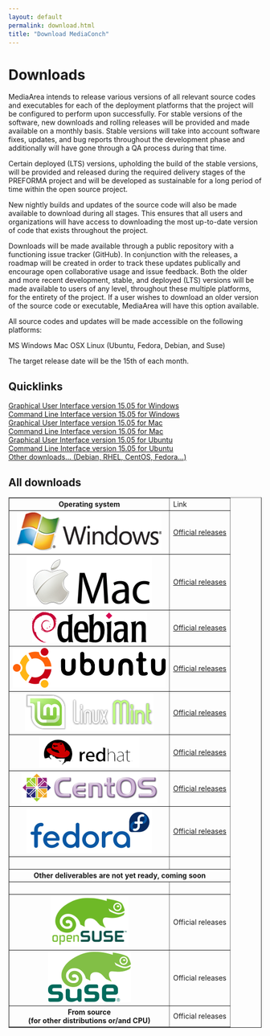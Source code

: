 ```yaml
---
layout: default
permalink: download.html
title: "Download MediaConch"
---
```


# Downloads

MediaArea intends to release various versions of all relevant source codes and executables for each of the deployment platforms that the project will be configured to perform upon successfully. For stable versions of the software, new downloads and rolling releases will be provided and made available on a monthly basis. Stable versions will take into account software fixes, updates, and bug reports throughout the development phase and additionally will have gone through a QA process during that time.

Certain deployed (LTS) versions, upholding the build of the stable versions, will be provided and released during the required delivery stages of the PREFORMA project and will be developed as sustainable for a long period of time within the open source project.

New nightly builds and updates of the source code will also be made available to download during all stages. This ensures that all users and organizations will have access to downloading the most up-to-date version of code that exists throughout the project.

Downloads will be made available through a public repository with a functioning issue tracker (GitHub). In conjunction with the releases, a roadmap will be created in order to track these updates publically and encourage open collaborative usage and issue feedback. Both the older and more recent development, stable, and deployed (LTS) versions will be made available to users of any level, throughout these multiple platforms, for the entirety of the project. If a user wishes to download an older version of the source code or executable, MediaArea will have this option available.

All source codes and updates will be made accessible on the following platforms:

MS Windows
Mac OSX
Linux (Ubuntu, Fedora, Debian, and Suse)

The target release date will be the 15th of each month.

## Quicklinks

<a href="http://mediaarea.net/download/binary/mediaconch-gui/15.05/MediaConch_GUI_15.05_Windows.exe">Graphical User Interface version 15.05 for Windows</a><br />
<a href="http://mediaarea.net/download/binary/mediaconch/15.05/MediaConch_CLI_15.05_Windows.zip">Command Line Interface version 15.05 for Windows</a><br />
<a href="http://mediaarea.net/download/binary/mediaconch-gui/15.05/MediaConch_GUI_15.05_Mac.dmg">Graphical User Interface version 15.05 for Mac</a><br />
<a href="http://mediaarea.net/download/binary/mediaconch/15.05/MediaConch_CLI_15.05_Mac.dmg">Command Line Interface version 15.05 for Mac</a><br />
<a href="#Ubuntu">Graphical User Interface version 15.05 for Ubuntu</a><br />
<a href="#Ubuntu">Command Line Interface version 15.05 for Ubuntu</a><br />
<a href="#Download">Other downloads... (Debian, RHEL, CentOS, Fedora...)</a><br />


## All downloads

<table border="1">
<tr class="table-header">
    <th>Operating system</th>
    <td>Link</td>
</tr>
<tr>
    <th><a href="downloads/Windows.html"><img src="images/Windows.png" width="288" height="76" alt="Microsoft Windows" title="Microsoft Windows"></a></th>
    <td><a href="downloads/Windows.html">Official releases</a></td>
</tr>
<tr>
    <th><a href="downloads/Mac_OS.html"><img src="images/Mac_OS.png" width="250" height="100" alt="Mac OS" title="Mac OS"></a></th>
    <td><a href="downloads/Mac_OS.html">Official releases</a></td>
</tr>
<tr>
    <th><a href="downloads/Debian.html"><img src="images/Debian.png" width="229" height="61" alt="Debian" title="Debian"></a></th>
    <td><a href="downloads/Debian.html">Official releases</a></td>
</tr>
<tr>
    <th><a href="downloads/Ubuntu.html"><img src="images/Ubuntu.png" width="304" height="79" alt="Ubuntu" title="Ubuntu"></a></th>
    <td><a href="downloads/Ubuntu.html">Official releases</a></td>
</tr>
<tr>
    <th><a href="downloads/Ubuntu.html"><img src="images/Linux_Mint.png" width="256" height="75" alt="Linux Mint" title="Linux Mint"></a></th>
    <td><a href="downloads/Ubuntu.html">Official releases</a></td>
</tr>
<tr>
    <th><a href="downloads/RHEL.html"><img src="images/RedHat.png" width="200" height="61" alt="RedHat Entreprise Linux" title="RedHat Entreprise Linux"></a></th>
    <td><a href="downloads/RHEL.html">Official releases</a></td>
</tr>
<tr>
    <th><a href="downloads/CentOS.html"><img src="images/CentOS.png" width="271" height="60" alt="CentOS" title="CentOS"></a></th>
    <td><a href="downloads/CentOS.html">Official releases</a></td>
</tr>
<tr>
    <th><a href="downloads/Fedora.html"><img src="images/Fedora.png" width="250" height="89" alt="Fedora" title="Fedora"></a></th>
    <td><a href="downloads/Fedora.html">Official releases</a></td>
</tr>
<tr>
    <th>&nbsp;</th>
    <td>&nbsp;</td>
</tr>
<tr>
    <th colspan="2">Other deliverables are not yet ready, coming soon</th>
</tr>
<tr>
    <th>&nbsp;</th>
    <td>&nbsp;</td>
</tr>
<tr>
    <th><a xhref="openSUSE"><img src="images/openSUSE.png" width="155" height="100" alt="openSUSE" title="openSUSE"></a></th>
    <td><a xhref="openSUSE">Official releases</a></td>
</tr>
<tr>
    <th><a xhref="SLE"><img src="images/Suse.png" width="165" height="100" alt="SLE" title="SUSE Linux Enterprise"></a></th>
    <td><a xhref="SLE">Official releases</a></td>
</tr>
<tr>
    <th><a xhref="Source">From source<br/>(for other distributions or/and CPU)</a></th>
    <td><a xhref="Source">Official releases</a></td>
</tr>
</table>

